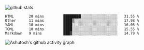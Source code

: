 ![github stats](https://github-readme-stats.vercel.app/api?username=hiifong&show_icons=true)
<!--START_SECTION:waka-->
```text
HTML       20 mins         ████████░░░░░░░░░░░░░░░░░   31.55 % 
Other      11 mins         ████▒░░░░░░░░░░░░░░░░░░░░   17.98 % 
YAML       10 mins         ████░░░░░░░░░░░░░░░░░░░░░   16.06 % 
TOML       10 mins         ████░░░░░░░░░░░░░░░░░░░░░   15.55 % 
Markdown   9 mins          ███▓░░░░░░░░░░░░░░░░░░░░░   14.79 % 
```
<!--END_SECTION:waka-->
![Ashutosh's github activity graph](https://activity-graph.herokuapp.com/graph?username=hiifong&theme=react-dark)
